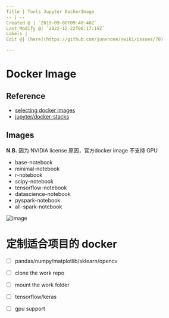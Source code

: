 ```yaml
---
Title | Tools Jupyter DockerImage
-- | --
Created @ | `2019-09-08T09:40:40Z`
Last Modify @| `2022-12-22T06:17:19Z`
Labels | ``
Edit @| [here](https://github.com/junxnone/xwiki/issues/70)

---
```

# Docker Image

## Reference
- [selecting docker images](https://jupyter-docker-stacks.readthedocs.io/en/latest/using/selecting.html)
- [jupyter/docker-stacks](https://github.com/jupyter/docker-stacks)

## Images
**N.B.**
因为 NVIDIA license 原因，官方docker image 不支持 GPU

- base-notebook
- minimal-notebook
- r-notebook
- scipy-notebook
- tensorflow-notebook
- datascience-notebook
- pyspark-notebook
- all-spark-notebook

![image](https://user-images.githubusercontent.com/2216970/64486768-09884980-d264-11e9-9331-fbf6c8b1184d.png)

# 定制适合项目的 docker
- [ ] pandas/numpy/matplotlib/sklearn/opencv
- [ ] clone the work repo
- [ ] mount the work folder
- [ ] tensorflow/keras
- [ ] gpu support

